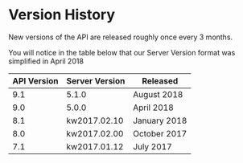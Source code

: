 # Version History

New versions of the API are released roughly once every 3 months.

<aside class="notice">
You will notice in the table below that our Server Version format was simplified in April 2018
</aside>

API Version | Server Version | Released
-------------- | -------------- | --------------
9.1 | 5.1.0 | August 2018
9.0 | 5.0.0 | April 2018
8.1 | kw2017.02.10 | January 2018
8.0 | kw2017.02.00 | October 2017
7.1 | kw2017.01.12 | July 2017
